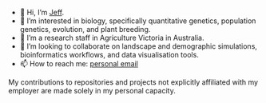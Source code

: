 - 👋 Hi, I’m [Jeff](https://jeffersonfparil.github.io).
- 🧬 I’m interested in biology, specifically quantitative genetics, population genetics, evolution, and plant breeding.
- 🌱 I’m a research staff in Agriculture Victoria in Australia.
- 🦀 I’m looking to collaborate on landscape and demographic simulations, bioinformatics workflows, and data visualisation tools.
- 📫 How to reach me: [personal email](mailto:jeffersonparil@gmail.com)
  
My contributions to repositories and projects not explicitly affiliated with my employer are made solely in my personal capacity.
